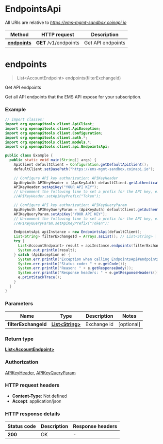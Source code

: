 # EndpointsApi

All URIs are relative to *https://ems-mgmt-sandbox.coinapi.io*

Method | HTTP request | Description
------------- | ------------- | -------------
[**endpoints**](EndpointsApi.md#endpoints) | **GET** /v1/endpoints | Get API endpoints


<a name="endpoints"></a>
# **endpoints**
> List&lt;AccountEndpoint&gt; endpoints(filterExchangeId)

Get API endpoints

Get all API endpoints that the EMS API expose for your subscription.

### Example
```java
// Import classes:
import org.openapitools.client.ApiClient;
import org.openapitools.client.ApiException;
import org.openapitools.client.Configuration;
import org.openapitools.client.auth.*;
import org.openapitools.client.models.*;
import org.openapitools.client.api.EndpointsApi;

public class Example {
  public static void main(String[] args) {
    ApiClient defaultClient = Configuration.getDefaultApiClient();
    defaultClient.setBasePath("https://ems-mgmt-sandbox.coinapi.io");
    
    // Configure API key authorization: APIKeyHeader
    ApiKeyAuth APIKeyHeader = (ApiKeyAuth) defaultClient.getAuthentication("APIKeyHeader");
    APIKeyHeader.setApiKey("YOUR API KEY");
    // Uncomment the following line to set a prefix for the API key, e.g. "Token" (defaults to null)
    //APIKeyHeader.setApiKeyPrefix("Token");

    // Configure API key authorization: APIKeyQueryParam
    ApiKeyAuth APIKeyQueryParam = (ApiKeyAuth) defaultClient.getAuthentication("APIKeyQueryParam");
    APIKeyQueryParam.setApiKey("YOUR API KEY");
    // Uncomment the following line to set a prefix for the API key, e.g. "Token" (defaults to null)
    //APIKeyQueryParam.setApiKeyPrefix("Token");

    EndpointsApi apiInstance = new EndpointsApi(defaultClient);
    List<String> filterExchangeId = Arrays.asList(); // List<String> | Exchange id
    try {
      List<AccountEndpoint> result = apiInstance.endpoints(filterExchangeId);
      System.out.println(result);
    } catch (ApiException e) {
      System.err.println("Exception when calling EndpointsApi#endpoints");
      System.err.println("Status code: " + e.getCode());
      System.err.println("Reason: " + e.getResponseBody());
      System.err.println("Response headers: " + e.getResponseHeaders());
      e.printStackTrace();
    }
  }
}
```

### Parameters

Name | Type | Description  | Notes
------------- | ------------- | ------------- | -------------
 **filterExchangeId** | [**List&lt;String&gt;**](String.md)| Exchange id | [optional]

### Return type

[**List&lt;AccountEndpoint&gt;**](AccountEndpoint.md)

### Authorization

[APIKeyHeader](../README.md#APIKeyHeader), [APIKeyQueryParam](../README.md#APIKeyQueryParam)

### HTTP request headers

 - **Content-Type**: Not defined
 - **Accept**: application/json

### HTTP response details
| Status code | Description | Response headers |
|-------------|-------------|------------------|
**200** | OK |  -  |


